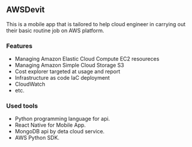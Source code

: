 ## AWSDevit

This is a mobile app that is tailored to help cloud engineer in carrying out their basic routine job on AWS platform.

### Features

- Managing Amazon Elastic Cloud Compute EC2 resoureces
- Managing Amazon Simple Cloud Storage S3
- Cost explorer targeted at usage and report
- Infrastructure as code IaC deployment
- CloudWatch
- etc.

### Used tools

- Python programming language for api.
- React Native for Mobile App.
- MongoDB api by deta cloud service.
- AWS Python SDK.
